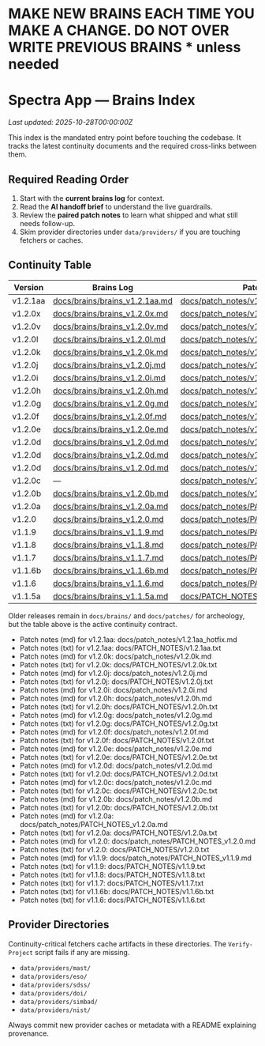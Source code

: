 # MAKE NEW BRAINS EACH TIME YOU MAKE A CHANGE. DO NOT OVER WRITE PREVIOUS BRAINS * unless needed
# Spectra App — Brains Index
_Last updated: 2025-10-28T00:00:00Z_

This index is the mandated entry point before touching the codebase.
It tracks the latest continuity documents and the required cross-links between them.

## Required Reading Order
1. Start with the **current brains log** for context.
2. Read the **AI handoff brief** to understand the live guardrails.
3. Review the **paired patch notes** to learn what shipped and what still needs follow-up.
4. Skim provider directories under `data/providers/` if you are touching fetchers or caches.

## Continuity Table
| Version | Brains Log | Patch Notes | AI Handoff |
| --- | --- | --- | --- |
| v1.2.1aa | [docs/brains/brains_v1.2.1aa.md](brains_v1.2.1aa.md) | [docs/patch_notes/v1.2.1aa_hotfix.md](../patch_notes/v1.2.1aa_hotfix.md) | — |
| v1.2.0x | [docs/brains/brains_v1.2.0x.md](brains_v1.2.0x.md) | [docs/patch_notes/v1.2.0x.md](../patch_notes/v1.2.0x.md) | — |
| v1.2.0v | [docs/brains/brains_v1.2.0v.md](brains_v1.2.0v.md) | [docs/patch_notes/v1.2.0v.md](../patch_notes/v1.2.0v.md) | — |
| v1.2.0l | [docs/brains/brains_v1.2.0l.md](brains_v1.2.0l.md) | [docs/patch_notes/v1.2.0l.md](../patch_notes/v1.2.0l.md) | [docs/ai_handoff/AI_HANDOFF_PROMPT_v1.2.0k.md](../ai_handoff/AI_HANDOFF_PROMPT_v1.2.0k.md) |
| v1.2.0k | [docs/brains/brains_v1.2.0k.md](brains_v1.2.0k.md) | [docs/patch_notes/v1.2.0k.md](../patch_notes/v1.2.0k.md) | [docs/ai_handoff/AI_HANDOFF_PROMPT_v1.2.0k.md](../ai_handoff/AI_HANDOFF_PROMPT_v1.2.0k.md) |
| v1.2.0j | [docs/brains/brains_v1.2.0j.md](brains_v1.2.0j.md) | [docs/patch_notes/v1.2.0j.md](../patch_notes/v1.2.0j.md) | [docs/ai_handoff/AI_HANDOFF_PROMPT_v1.2.0e.md](../ai_handoff/AI_HANDOFF_PROMPT_v1.2.0e.md) |
| v1.2.0i | [docs/brains/brains_v1.2.0i.md](brains_v1.2.0i.md) | [docs/patch_notes/v1.2.0i.md](../patch_notes/v1.2.0i.md) | [docs/ai_handoff/AI_HANDOFF_PROMPT_v1.2.0e.md](../ai_handoff/AI_HANDOFF_PROMPT_v1.2.0e.md) |
| v1.2.0h | [docs/brains/brains_v1.2.0h.md](brains_v1.2.0h.md) | [docs/patch_notes/v1.2.0h.md](../patch_notes/v1.2.0h.md) | [docs/ai_handoff/AI_HANDOFF_PROMPT_v1.2.0e.md](../ai_handoff/AI_HANDOFF_PROMPT_v1.2.0e.md) |
| v1.2.0g | [docs/brains/brains_v1.2.0g.md](brains_v1.2.0g.md) | [docs/patch_notes/v1.2.0g.md](../patch_notes/v1.2.0g.md) | [docs/ai_handoff/AI_HANDOFF_PROMPT_v1.2.0e.md](../ai_handoff/AI_HANDOFF_PROMPT_v1.2.0e.md) |
| v1.2.0f | [docs/brains/brains_v1.2.0f.md](brains_v1.2.0f.md) | [docs/patch_notes/v1.2.0f.md](../patch_notes/v1.2.0f.md) | [docs/ai_handoff/AI_HANDOFF_PROMPT_v1.2.0e.md](../ai_handoff/AI_HANDOFF_PROMPT_v1.2.0e.md) |
| v1.2.0e | [docs/brains/brains_v1.2.0e.md](brains_v1.2.0e.md) | [docs/patch_notes/v1.2.0e.md](../patch_notes/v1.2.0e.md) | [docs/ai_handoff/AI_HANDOFF_PROMPT_v1.2.0e.md](../ai_handoff/AI_HANDOFF_PROMPT_v1.2.0e.md) |
| v1.2.0d | [docs/brains/brains_v1.2.0d.md](brains_v1.2.0d.md) | [docs/patch_notes/v1.2.0d.md](../patch_notes/v1.2.0d.md) | [docs/ai_handoff/AI_HANDOFF_PROMPT_v1.2.0d.md](../ai_handoff/AI_HANDOFF_PROMPT_v1.2.0d.md) |
| v1.2.0d | [docs/brains/brains_v1.2.0d.md](brains_v1.2.0d.md) | [docs/patch_notes/v1.2.0d.md](../patch_notes/v1.2.0d.md) | [docs/ai_handoff/AI_HANDOFF_PROMPT_v1.2.0d.md](../ai_handoff/AI_HANDOFF_PROMPT_v1.2.0d.md) |
| v1.2.0d | [docs/brains/brains_v1.2.0d.md](brains_v1.2.0d.md) | [docs/patch_notes/v1.2.0d.md](../patch_notes/v1.2.0d.md) | — |
| v1.2.0c | — | [docs/patch_notes/v1.2.0c.md](../patch_notes/v1.2.0c.md) | — |
| v1.2.0b | [docs/brains/brains_v1.2.0b.md](brains_v1.2.0b.md) | [docs/patch_notes/v1.2.0b.md](../patch_notes/v1.2.0b.md) | [docs/ai_handoff/AI_HANDOFF_PROMPT_v1.2.0b.md](../ai_handoff/AI_HANDOFF_PROMPT_v1.2.0b.md) |
| v1.2.0a | [docs/brains/brains_v1.2.0a.md](brains_v1.2.0a.md) | [docs/patch_notes/PATCH_NOTES_v1.2.0a.md](../patch_notes/PATCH_NOTES_v1.2.0a.md) | [docs/ai_handoff/AI_HANDOFF_PROMPT_v1.2.0a.md](../ai_handoff/AI_HANDOFF_PROMPT_v1.2.0a.md) |
| v1.2.0 | [docs/brains/brains_v1.2.0.md](brains_v1.2.0.md) | [docs/patch_notes/PATCH_NOTES_v1.2.0.md](../patch_notes/PATCH_NOTES_v1.2.0.md) | [docs/ai_handoff/AI_HANDOFF_PROMPT_v1.2.0.md](../ai_handoff/AI_HANDOFF_PROMPT_v1.2.0.md) |
| v1.1.9 | [docs/brains/brains_v1.1.9.md](brains_v1.1.9.md) | [docs/patch_notes/PATCH_NOTES_v1.1.9.md](../patch_notes/PATCH_NOTES_v1.1.9.md) | — |
| v1.1.8 | [docs/brains/brains_v1.1.8.md](brains_v1.1.8.md) | [docs/patch_notes/PATCH_NOTES_v1.1.8.md](../patch_notes/PATCH_NOTES_v1.1.8.md) | [docs/ai_handoff/AI Handoff Prompt — v1.1.8.txt](../ai_handoff/AI%20Handoff%20Prompt%20—%20v1.1.8.txt) |
| v1.1.7 | [docs/brains/brains_v1.1.7.md](brains_v1.1.7.md) | [docs/patch_notes/PATCH_NOTES_v1.1.7.md](../patch_notes/PATCH_NOTES_v1.1.7.md) | [docs/ai_handoff/AI Handoff Prompt — v1.1.7.txt](../ai_handoff/AI%20Handoff%20Prompt%20—%20v1.1.7.txt) |
| v1.1.6b | [docs/brains/brains_v1.1.6b.md](brains_v1.1.6b.md) | [docs/patch_notes/PATCH_NOTES_v1.1.6b.md](../patch_notes/PATCH_NOTES_v1.1.6b.md) | [docs/ai_handoff/AI_HANDOFF_PROMPT_v1.1.6b.md](../ai_handoff/AI_HANDOFF_PROMPT_v1.1.6b.md) |
| v1.1.6 | [docs/brains/brains_v1.1.6.md](brains_v1.1.6.md) | [docs/patch_notes/PATCH_NOTES_v1.1.6.md](../patch_notes/PATCH_NOTES_v1.1.6.md) | [docs/brains/ai_handoff.md](ai_handoff.md) |
| v1.1.5a | [docs/brains/brains_v1.1.5a.md](brains_v1.1.5a.md) | [docs/PATCH_NOTES/v1.1.5a.txt](../PATCH_NOTES/v1.1.5a.txt) | [docs/brains/ai_handoff.md](ai_handoff.md) |

Older releases remain in `docs/brains/` and `docs/patches/` for archeology, but the table above is the active continuity contract.

- Patch notes (md) for v1.2.1aa: docs/patch_notes/v1.2.1aa_hotfix.md
- Patch notes (txt) for v1.2.1aa: docs/PATCH_NOTES/v1.2.1aa.txt
- Patch notes (md) for v1.2.0k: docs/patch_notes/v1.2.0k.md
- Patch notes (txt) for v1.2.0k: docs/PATCH_NOTES/v1.2.0k.txt
- Patch notes (md) for v1.2.0j: docs/patch_notes/v1.2.0j.md
- Patch notes (txt) for v1.2.0j: docs/PATCH_NOTES/v1.2.0j.txt
- Patch notes (md) for v1.2.0i: docs/patch_notes/v1.2.0i.md
- Patch notes (md) for v1.2.0h: docs/patch_notes/v1.2.0h.md
- Patch notes (txt) for v1.2.0h: docs/PATCH_NOTES/v1.2.0h.txt
- Patch notes (md) for v1.2.0g: docs/patch_notes/v1.2.0g.md
- Patch notes (txt) for v1.2.0g: docs/PATCH_NOTES/v1.2.0g.txt
- Patch notes (md) for v1.2.0f: docs/patch_notes/v1.2.0f.md
- Patch notes (txt) for v1.2.0f: docs/PATCH_NOTES/v1.2.0f.txt
- Patch notes (md) for v1.2.0e: docs/patch_notes/v1.2.0e.md
- Patch notes (txt) for v1.2.0e: docs/PATCH_NOTES/v1.2.0e.txt
- Patch notes (md) for v1.2.0d: docs/patch_notes/v1.2.0d.md
- Patch notes (txt) for v1.2.0d: docs/PATCH_NOTES/v1.2.0d.txt
- Patch notes (md) for v1.2.0c: docs/patch_notes/v1.2.0c.md
- Patch notes (txt) for v1.2.0c: docs/PATCH_NOTES/v1.2.0c.txt
- Patch notes (md) for v1.2.0b: docs/patch_notes/v1.2.0b.md
- Patch notes (txt) for v1.2.0b: docs/PATCH_NOTES/v1.2.0b.txt
- Patch notes (md) for v1.2.0a: docs/patch_notes/PATCH_NOTES_v1.2.0a.md
- Patch notes (txt) for v1.2.0a: docs/PATCH_NOTES/v1.2.0a.txt
- Patch notes (md) for v1.2.0: docs/patch_notes/PATCH_NOTES_v1.2.0.md
- Patch notes (txt) for v1.2.0: docs/PATCH_NOTES/v1.2.0.txt
- Patch notes (md) for v1.1.9: docs/patch_notes/PATCH_NOTES_v1.1.9.md
- Patch notes (txt) for v1.1.9: docs/PATCH_NOTES/v1.1.9.txt
- Patch notes (txt) for v1.1.8: docs/PATCH_NOTES/v1.1.8.txt
- Patch notes (txt) for v1.1.7: docs/PATCH_NOTES/v1.1.7.txt
- Patch notes (txt) for v1.1.6b: docs/PATCH_NOTES/v1.1.6b.txt
- Patch notes (txt) for v1.1.6: docs/PATCH_NOTES/v1.1.6.txt

## Provider Directories
Continuity-critical fetchers cache artifacts in these directories. The `Verify-Project` script fails if any are missing.
- `data/providers/mast/`
- `data/providers/eso/`
- `data/providers/sdss/`
- `data/providers/doi/`
- `data/providers/simbad/`
- `data/providers/nist/`

Always commit new provider caches or metadata with a README explaining provenance.
